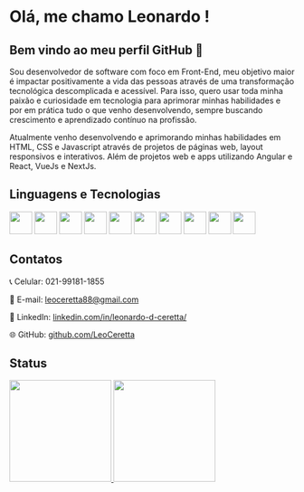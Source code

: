 # Olá, me chamo Leonardo ! 
## Bem vindo ao meu perfil GitHub 👋

Sou desenvolvedor de software com foco em Front-End, meu objetivo maior é impactar positivamente a vida das pessoas através de uma transformação tecnológica descomplicada e acessível. Para isso, quero usar toda minha paixão e curiosidade em tecnologia para aprimorar minhas habilidades e por em prática tudo o que venho desenvolvendo, sempre buscando crescimento e aprendizado contínuo na profissão.

Atualmente venho desenvolvendo e aprimorando minhas habilidades em HTML, CSS e Javascript através de projetos de páginas web, layout responsivos e interativos. Além de projetos web e apps utilizando Angular e React, VueJs e NextJs.


## Linguagens e Tecnologias

<img loading="lazy"  src="https://cdn.jsdelivr.net/gh/devicons/devicon/icons/html5/html5-original-wordmark.svg" width="40" height="40"/>  <img src="https://cdn.jsdelivr.net/gh/devicons/devicon/icons/css3/css3-original-wordmark.svg" width="40" height="40"/>  <img loading="lazy" src="https://cdn.jsdelivr.net/gh/devicons/devicon/icons/tailwindcss/tailwindcss-original-wordmark.svg" width="40" height="40"/>  <img loading="lazy" src="https://cdn.jsdelivr.net/gh/devicons/devicon/icons/javascript/javascript-original.svg" width="40" height="40"/>  <img loading="lazy" src="https://cdn.jsdelivr.net/gh/devicons/devicon/icons/react/react-original-wordmark.svg" width="40" height="40"/>  <img loading="lazy" src="https://cdn.jsdelivr.net/gh/devicons/devicon/icons/vuejs/vuejs-plain-wordmark.svg" width="40" height="40"/>  <img loading="lazy" src="https://cdn.jsdelivr.net/gh/devicons/devicon/icons/nextjs/nextjs-original-wordmark.svg" width="40" height="40"/>  <img loading="lazy" src="https://cdn.jsdelivr.net/gh/devicons/devicon/icons/git/git-original.svg" width="40" height="40"/>  <img loading="lazy" src="https://cdn.jsdelivr.net/gh/devicons/devicon/icons/github/github-original.svg" width="40" height="40"/>  <img loading="lazy" src="https://cdn.jsdelivr.net/gh/devicons/devicon/icons/linux/linux-original.svg" width="40" height="40"/>

## Contatos

📞 Celular: 021-99181-1855

📧 E-mail: leoceretta88@gmail.com

💼 LinkedIn: [linkedin.com/in/leonardo-d-ceretta/](https://www.linkedin.com/in/leonardo-d-ceretta/)

🌐 GitHub: [github.com/LeoCeretta](https://github.com/LeoCeretta/) 


## Status
<div>
<a href="https://github.com/LeoCeretta">
<img loading="lazy" height="180em" src="https://github-readme-stats.vercel.app/api/top-langs/?username=LeoCeretta&layout=compact&langs_count=7&theme=dracula"/>
<img loading="lazy" height="180em" src="https://github-readme-stats.vercel.app/api?username=LeoCeretta&show_icons=true&theme=dracula&include_all_commits=true&count_private=true"/>
</div>
